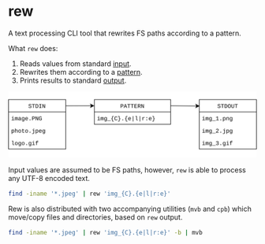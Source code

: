 # rew

A text processing CLI tool that rewrites FS paths according to a pattern.

What `rew` does:

1. Reads values from standard [input](input.md).
2. Rewrites them according to a [pattern](pattern.md).
3. Prints results to standard [output](output.md).

![What rew does](images/diagram.svg)

Input values are assumed to be FS paths, however, `rew` is able to process any UTF-8 encoded text.

```bash
find -iname '*.jpeg' | rew 'img_{C}.{e|l|r:e}'
```

Rew is also distributed with two accompanying utilities (`mvb` and `cpb`) which move/copy files and directories, based on `rew` output.

```bash
find -iname '*.jpeg' | rew 'img_{C}.{e|l|r:e}' -b | mvb
```
